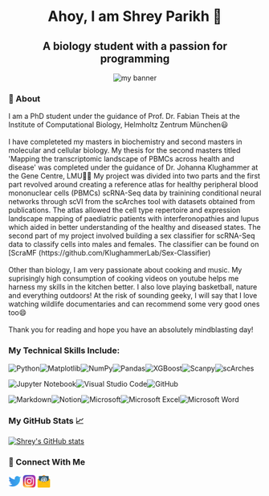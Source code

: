 <h1 align="center"> Ahoy,  I am Shrey Parikh 👋</h1>
<h2 align="center"> A biology student with a passion for programming </h2>

<p align="center">
<img width= "350" height="450" src="https://user-images.githubusercontent.com/118828814/213423351-d4f62eee-99ef-4840-94e6-fbe61bc87bae.png" alt="my banner">

</p>
<h3> 📜 About </h3>
I am a PhD student under the guidance of Prof. Dr. Fabian Theis at the Institute of Computational Biology, Helmholtz Zentrum München😃
<br/><br/>
I have completeted my masters in biochemistry and second masters in molecular and cellular biology. My thesis for the second masters titled 'Mapping the transcriptomic landscape of PBMCs across health and disease' was completed under the guidance of Dr. Johanna Klughammer at the Gene Centre, LMU🧑‍💻 My project was divided into two parts and the first part revolved around creating a reference atlas for healthy peripheral blood mononuclear cells (PBMCs) scRNA-Seq data by trainining conditional neural networks through scVI from the scArches tool with datasets obtained from publications. The atlas allowed the cell type repertoire and expression landscape mapping of paediatric patients with interferonopathies and lupus which aided in better understanding of the healthy and diseased states. The second part of my project involved building a sex classifier for scRNA-Seq data to classify cells into males and females. The classifier can be found on [ScraMF (https://github.com/KlughammerLab/Sex-Classifier)
<br/><br/>
Other than biology, I am very passionate about cooking and music. My suprisingly high consumption of cooking videos on youtube helps me harness my skills in the kitchen better. I also love playing basketball, nature and everything outdoors! At the risk of sounding geeky, I will say that I love watching wildlife documentaries and can recommend some very good ones too😄
<br/><br/>
Thank you for reading and hope you have an absolutely mindblasting day!

### My Technical Skills Include:
![Python](https://img.shields.io/badge/python-3670A0?style=for-the-badge&logo=python&logoColor=ffdd54)![Matplotlib](https://img.shields.io/badge/Matplotlib-%23ffffff.svg?style=for-the-badge&logo=Matplotlib&logoColor=black)![NumPy](https://img.shields.io/badge/numpy-%23013243.svg?style=for-the-badge&logo=numpy&logoColor=white)![Pandas](https://img.shields.io/badge/pandas-%23150458.svg?style=for-the-badge&logo=pandas&logoColor=white)![XGBoost](https://img.shields.io/badge/-XGBoost-blue?style=for-the-badge)![Scanpy](https://img.shields.io/badge/-Scanpy-gray?style=for-the-badge)![scArches](https://img.shields.io/badge/-scArches-informational?style=for-the-badge) 

![Jupyter Notebook](https://img.shields.io/badge/Jupyter-F37626.svg?&style=for-the-badge&logo=Jupyter&logoColor=white)![Visual Studio Code](https://img.shields.io/badge/Visual%20Studio%20Code-0078d7.svg?style=for-the-badge&logo=visual-studio-code&logoColor=white)![GitHub](https://img.shields.io/badge/github-%23121011.svg?style=for-the-badge&logo=github&logoColor=white)

![Markdown](https://img.shields.io/badge/Markdown-000000?style=for-the-badge&logo=markdown&logoColor=white)![Notion](https://img.shields.io/badge/Notion-%23000000.svg?style=for-the-badge&logo=notion&logoColor=white)![Microsoft](https://img.shields.io/badge/Microsoft-0078D4?style=for-the-badge&logo=microsoft&logoColor=white)![Microsoft Excel](https://img.shields.io/badge/Microsoft_Excel-217346?style=for-the-badge&logo=microsoft-excel&logoColor=white)![Microsoft Word](https://img.shields.io/badge/Microsoft_Word-2B579A?style=for-the-badge&logo=microsoft-word&logoColor=white)

### My GitHub Stats 📈
[![Shrey's GitHub stats](https://github-readme-stats.vercel.app/api?username=ShreyParikh07&count_private=true&show_icons=true)](https://github.com/ShreyParikh07/)


### 🤝 Connect With Me
<a href="https://twitter.com/ShreyParikh07"><img width="25" height="25" align=”left” src="https://github.com/ShreyParikh07/ShreyParikh07/blob/main/Icons/Twitter_Icon.png" alt="Shrey Parikh | Twitter" width=”21px”/></a>      <a href="https://www.instagram.com/shreyp007/"><img width="25" height="25" align=”left” src="https://github.com/ShreyParikh07/ShreyParikh07/blob/main/Icons/Instagram_Icon.png" alt="Shrey Parikh | Instagram" width=”21px”/></a>       <a href="mailto:Shrey.Parikh@campus.lmu.de"><img width="25" height="25" align=”left” src="https://github.com/ShreyParikh07/ShreyParikh07/blob/main/Icons/Email_Logo.png" alt="Shrey Parikh | Email" width=”21px”/></a>

